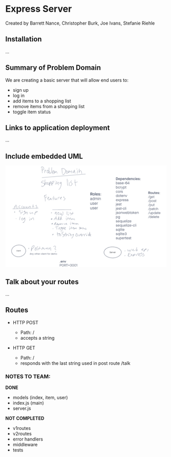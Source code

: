 # Express Server

Created by Barrett Nance, Christopher Burk, Joe Ivans, Stefanie Riehle

## Installation

...

## Summary of Problem Domain

We are creating a basic server that will allow end users to:

-   sign up
-   log in
-   add items to a shopping list
-   remove items from a shopping list
-   toggle item status

## Links to application deployment

...

## Include embedded UML

![UML](lab09.PNG)

## Talk about your routes

...

## Routes

-   HTTP POST

    -   Path: /
    -   accepts a string

-   HTTP GET
    -   Path: /
    -   responds with the last string used in post route /talk

### NOTES TO TEAM:

**DONE**

-   models (index, item, user)
-   index.js (main)
-   server.js

**NOT COMPLETED**

-   v1routes
-   v2routes
-   error handlers
-   middleware
-   tests
